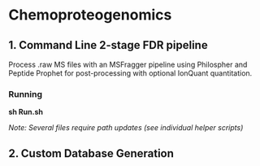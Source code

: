 # Chemoproteogenomics
## 1. Command Line 2-stage FDR pipeline 

 Process .raw MS files with an MSFragger pipeline using Philospher and Peptide Prophet for post-processing with optional IonQuant quantitation.

### Running

__sh Run.sh__
 
_Note: Several files require path updates (see individual helper scripts)_

## 2. Custom Database Generation
